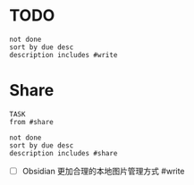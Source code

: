 
# TODO
```tasks
not done
sort by due desc
description includes #write 
```


# Share
```dataview
TASK 
from #share 
```

```tasks
not done
sort by due desc
description includes #share 
```


- [ ] Obsidian 更加合理的本地图片管理方式  #write 